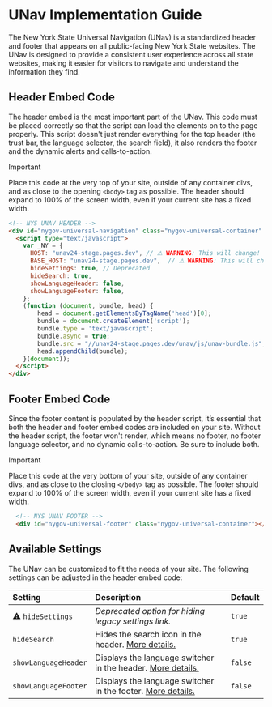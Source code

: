 # UNav Implementation Guide

The New York State Universal Navigation (UNav) is a standardized header and footer that appears on all public-facing New York State websites. The UNav is designed to provide a consistent user experience across all state websites, making it easier for visitors to navigate and understand the information they find.

## Header Embed Code

The header embed is the most important part of the UNav. This code must be placed correctly so that the script can load the elements on to the page properly. This script doesn't just render everything for the top header (the trust bar, the language selector, the search field), it also renders the footer and the dynamic alerts and calls-to-action.

> [!IMPORTANT]  
> Place this code at the very top of your site, outside of any container divs, and as close to the opening `<body>` tag as possible. The header should expand to 100% of the screen width, even if your current site has a fixed width.

```html
<!-- NYS UNAV HEADER -->	
<div id="nygov-universal-navigation" class="nygov-universal-container" data-iframe="true" data-updated="2024-08-26 12:00">
  <script type="text/javascript">
    var _NY = {
      HOST: "unav24-stage.pages.dev", // ⚠ WARNING: This will change!
      BASE_HOST: "unav24-stage.pages.dev",  // ⚠ WARNING: This will change!
      hideSettings: true, // Deprecated
      hideSearch: true,
      showLanguageHeader: false,
      showLanguageFooter: false,
    };
    (function (document, bundle, head) {
        head = document.getElementsByTagName('head')[0];
        bundle = document.createElement('script');
        bundle.type = 'text/javascript';
        bundle.async = true;
        bundle.src = "//unav24-stage.pages.dev/unav/js/unav-bundle.js";  // ⚠ WARNING: This will change!
        head.appendChild(bundle);
    }(document));
  </script>
</div>
```

## Footer Embed Code

Since the footer content is populated by the header script, it’s essential that both the header and footer embed codes are included on your site. Without the header script, the footer won't render, which means no footer, no footer language selector, and no dynamic calls-to-action. Be sure to include both.

> [!IMPORTANT]
> Place this code at the very bottom of your site, outside of any container divs, and as close to the closing `</body>` tag as possible. The footer should expand to 100% of the screen width, even if your current site has a fixed width.

```html
  <!-- NYS UNAV FOOTER -->
  <div id="nygov-universal-footer" class="nygov-universal-container"></div>
```

## Available Settings

The UNav can be customized to fit the needs of your site. The following settings can be adjusted in the header embed code:

Setting | Description | Default
:--- | :--- | :---
:warning: `hideSettings` | _Deprecated option for hiding legacy settings link._ | `true`
`hideSearch` | Hides the search icon in the header. [More details.](/notes/search.md) | `true`
`showLanguageHeader` | Displays the language switcher in the header. [More details.](/notes/translate.md) | `false`
`showLanguageFooter` | Displays the language switcher in the footer. [More details.](/notes/translate.md) | `false`
